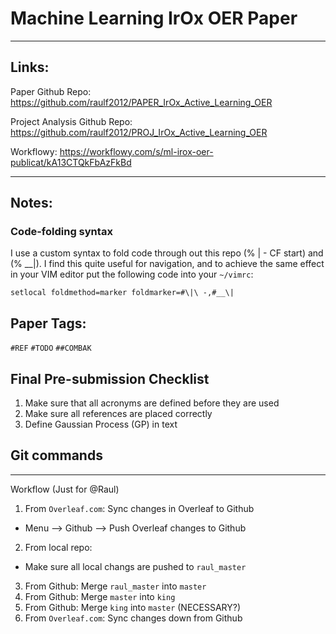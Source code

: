 # Machine Learning IrOx OER Paper
---

## Links:
Paper Github Repo:
https://github.com/raulf2012/PAPER_IrOx_Active_Learning_OER

Project Analysis Github Repo:
https://github.com/raulf2012/PROJ_IrOx_Active_Learning_OER

Workflowy: https://workflowy.com/s/ml-irox-oer-publicat/kA13CTQkFbAzFkBd

---
## Notes:
### Code-folding syntax
I use a custom syntax to fold code through out this repo (% | - CF start) and (% \_\_|).
I find this quite useful for navigation, and to achieve the same effect in your VIM editor put the following code into your `~/vimrc`:

`setlocal foldmethod=marker foldmarker=#\|\ -,#__\|`



## Paper Tags:
  `#REF`
  `#TODO`
  `##COMBAK`

## Final Pre-submission Checklist
1. Make sure that all acronyms are defined before they are used
2. Make sure all references are placed correctly
3. Define Gaussian Process (GP) in text

## Git commands
---
Workflow (Just for @Raul)

1. From `Overleaf.com`: Sync changes in Overleaf to Github
  - Menu --> Github --> Push Overleaf changes to Github
2. From local repo:
  - Make sure all local changs are pushed to `raul_master`
3. From Github: Merge `raul_master` into `master`
4. From Github: Merge `master` into `king`
5. From Github: Merge `king` into `master` (NECESSARY?)
6. From `Overleaf.com`: Sync changes down from Github
